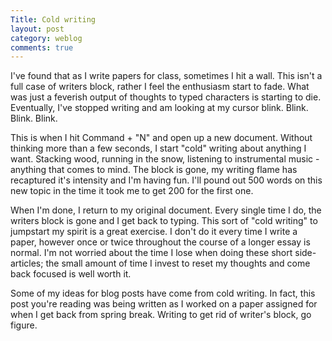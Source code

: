 ```yaml
---
Title: Cold writing
layout: post
category: weblog
comments: true
---
```


I've found that as I write papers for class, sometimes I hit a wall. This isn't a full case of writers block, rather I feel the enthusiasm start to fade. What was just a feverish output of thoughts to typed characters is starting to die. Eventually, I've stopped writing and am looking at my cursor blink. Blink. Blink. Blink.

This is when I hit Command + "N" and open up a new document. Without thinking more than a few seconds, I start "cold" writing about anything I want. Stacking wood, running in the snow, listening to instrumental music - anything that comes to mind. The block is gone, my writing flame has recaptured it's intensity and I'm having fun. I'll pound out 500 words on this new topic in the time it took me to get 200 for the first one.

When I'm done, I return to my original document. Every single time I do, the writers block is gone and I get back to typing. This sort of "cold writing" to jumpstart my spirit is a great exercise. I don't do it every time I write a paper, however once or twice throughout the course of a longer essay is normal. I'm not worried about the time I lose when doing these short side-articles; the small amount of time I invest to reset my thoughts and come back focused is well worth it.

Some of my ideas for blog posts have come from cold writing. In fact, this post you're reading was being written as I worked on a paper assigned for when I get back from spring break. Writing to get rid of writer's block, go figure.